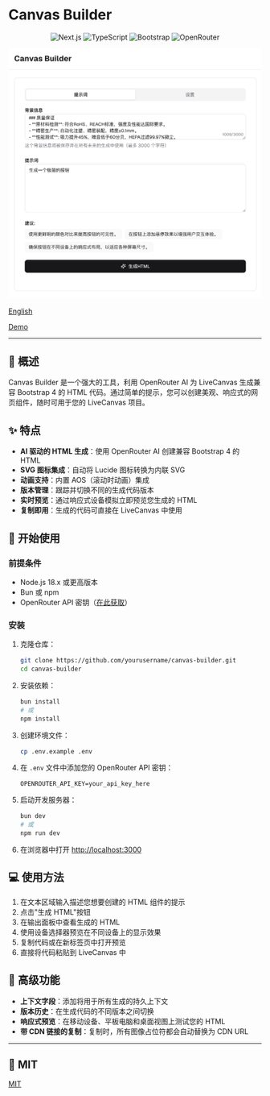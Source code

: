 # Canvas Builder

<p align="center">
  <img src="https://img.shields.io/badge/Next.js-15.x-black" alt="Next.js">
  <img src="https://img.shields.io/badge/TypeScript-5.x-blue" alt="TypeScript">
  <img src="https://img.shields.io/badge/Bootstrap-4.x-purple" alt="Bootstrap">
  <img src="https://img.shields.io/badge/OpenRouter-AI-green" alt="OpenRouter">
</p>

<p align="center">
  <img src="screenshot.png" alt="Canvas Builder Screenshot" width="800">
</p>

[English](README.md)

[Demo](https://lc.xunpanziyou.com/)

---

## 🌟 概述

Canvas Builder 是一个强大的工具，利用 OpenRouter AI 为 LiveCanvas 生成兼容 Bootstrap 4 的 HTML 代码。通过简单的提示，您可以创建美观、响应式的网页组件，随时可用于您的 LiveCanvas 项目。

## ✨ 特点

- **AI 驱动的 HTML 生成**：使用 OpenRouter AI 创建兼容 Bootstrap 4 的 HTML
- **SVG 图标集成**：自动将 Lucide 图标转换为内联 SVG
- **动画支持**：内置 AOS（滚动时动画）集成
- **版本管理**：跟踪并切换不同的生成代码版本
- **实时预览**：通过响应式设备模拟立即预览您生成的 HTML
- **复制即用**：生成的代码可直接在 LiveCanvas 中使用

## 🚀 开始使用

### 前提条件

- Node.js 18.x 或更高版本
- Bun 或 npm
- OpenRouter API 密钥（[在此获取](https://openrouter.ai/keys)）

### 安装

1. 克隆仓库：
   ```bash
   git clone https://github.com/yourusername/canvas-builder.git
   cd canvas-builder
   ```

2. 安装依赖：
   ```bash
   bun install
   # 或
   npm install
   ```

3. 创建环境文件：
   ```bash
   cp .env.example .env
   ```

4. 在 `.env` 文件中添加您的 OpenRouter API 密钥：
   ```
   OPENROUTER_API_KEY=your_api_key_here
   ```

5. 启动开发服务器：
   ```bash
   bun dev
   # 或
   npm run dev
   ```

6. 在浏览器中打开 [http://localhost:3000](http://localhost:3000)

## 💻 使用方法

1. 在文本区域输入描述您想要创建的 HTML 组件的提示
2. 点击"生成 HTML"按钮
3. 在输出面板中查看生成的 HTML
4. 使用设备选择器预览在不同设备上的显示效果
5. 复制代码或在新标签页中打开预览
6. 直接将代码粘贴到 LiveCanvas 中

## 🔧 高级功能

- **上下文字段**：添加将用于所有生成的持久上下文
- **版本历史**：在生成代码的不同版本之间切换
- **响应式预览**：在移动设备、平板电脑和桌面视图上测试您的 HTML
- **带 CDN 链接的复制**：复制时，所有图像占位符都会自动替换为 CDN URL

---

## 📝 MIT

[MIT](LICENSE)